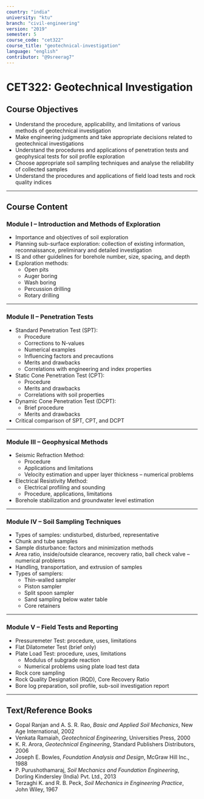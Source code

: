 ```yaml
---
country: "india"
university: "ktu"
branch: "civil-engineering"
version: "2019"
semester: 5
course_code: "cet322"
course_title: "geotechnical-investigation"
language: "english"
contributor: "@9sreerag7"
---
```


# CET322: Geotechnical Investigation

## Course Objectives

- Understand the procedure, applicability, and limitations of various methods of geotechnical investigation  
- Make engineering judgments and take appropriate decisions related to geotechnical investigations  
- Understand the procedures and applications of penetration tests and geophysical tests for soil profile exploration  
- Choose appropriate soil sampling techniques and analyse the reliability of collected samples  
- Understand the procedures and applications of field load tests and rock quality indices  

---

## Course Content

### Module I – Introduction and Methods of Exploration

- Importance and objectives of soil exploration  
- Planning sub-surface exploration: collection of existing information, reconnaissance, preliminary and detailed investigation  
- IS and other guidelines for borehole number, size, spacing, and depth  
- Exploration methods:  
  - Open pits  
  - Auger boring  
  - Wash boring  
  - Percussion drilling  
  - Rotary drilling  

---

### Module II – Penetration Tests

- Standard Penetration Test (SPT):  
  - Procedure  
  - Corrections to N-values  
  - Numerical examples  
  - Influencing factors and precautions  
  - Merits and drawbacks  
  - Correlations with engineering and index properties  
- Static Cone Penetration Test (CPT):  
  - Procedure  
  - Merits and drawbacks  
  - Correlations with soil properties  
- Dynamic Cone Penetration Test (DCPT):  
  - Brief procedure  
  - Merits and drawbacks  
- Critical comparison of SPT, CPT, and DCPT  

---

### Module III – Geophysical Methods

- Seismic Refraction Method:  
  - Procedure  
  - Applications and limitations  
  - Velocity estimation and upper layer thickness – numerical problems  
- Electrical Resistivity Method:  
  - Electrical profiling and sounding  
  - Procedure, applications, limitations  
- Borehole stabilization and groundwater level estimation  

---

### Module IV – Soil Sampling Techniques

- Types of samples: undisturbed, disturbed, representative  
- Chunk and tube samples  
- Sample disturbance: factors and minimization methods  
- Area ratio, inside/outside clearance, recovery ratio, ball check valve – numerical problems  
- Handling, transportation, and extrusion of samples  
- Types of samplers:  
  - Thin-walled sampler  
  - Piston sampler  
  - Split spoon sampler  
  - Sand sampling below water table  
  - Core retainers  

---

### Module V – Field Tests and Reporting

- Pressuremeter Test: procedure, uses, limitations  
- Flat Dilatometer Test (brief only)  
- Plate Load Test: procedure, uses, limitations  
  - Modulus of subgrade reaction  
  - Numerical problems using plate load test data  
- Rock core sampling  
- Rock Quality Designation (RQD), Core Recovery Ratio  
- Bore log preparation, soil profile, sub-soil investigation report  

---

## Text/Reference Books

- Gopal Ranjan and A. S. R. Rao, *Basic and Applied Soil Mechanics*, New Age International, 2002  
- Venkata Ramaiah, *Geotechnical Engineering*, Universities Press, 2000  
- K. R. Arora, *Geotechnical Engineering*, Standard Publishers Distributors, 2006  
- Joseph E. Bowles, *Foundation Analysis and Design*, McGraw Hill Inc., 1988  
- P. Purushothamaraj, *Soil Mechanics and Foundation Engineering*, Dorling Kindersley (India) Pvt. Ltd., 2013  
- Terzaghi K. and R. B. Peck, *Soil Mechanics in Engineering Practice*, John Wiley, 1967  

